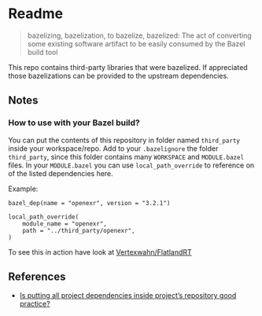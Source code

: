 # Readme

> bazelizing, bazelization, to bazelize, bazelized: The act of converting some existing software artifact to be easily consumed by the Bazel build tool

This repo contains third-party libraries that were bazelized.
If appreciated those bazelizations can be provided to the upstream dependencies.

## Notes

### How to use with your Bazel build?

You can put the contents of this repository in folder named `third_party` inside your workspace/repo.
Add to your `.bazelignore` the folder `third_party`, since this folder contains many `WORKSPACE` and 
`MODULE.bazel` files.
In your `MODULE.bazel` you can use `local_path_override` to reference on of the listed dependencies here.

Example:

```shell
bazel_dep(name = "openexr", version = "3.2.1")

local_path_override(
    module_name = "openexr",
    path = "../third_party/openexr",
)
```

To see this in action have look at [Vertexwahn/FlatlandRT](https://github.com/Vertexwahn/FlatlandRT)


## References

- [Is putting all project dependencies inside project’s repository good practice?](https://medium.com/@Vertexwahn/is-putting-all-project-dependencies-inside-projects-repository-good-practice-2b275f4fc3ce)
